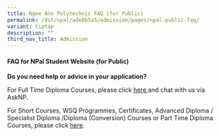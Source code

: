 ```yaml
---
title: Ngee Ann Polytechnic FAQ (for Public)
permalink: /dst/npal/ade8b5a5/admission/pages/npal-public-faq/
variant: tiptap
description: ""
third_nav_title: Admission
---
```

<h4><strong>FAQ for NPal Student Website (for Public)</strong></h4>
<p><strong>Do you need help or advice in your application?​</strong>
</p>
<p>​For Full Time Diploma Courses, please click ​<a href="https://www.np.edu.sg/" rel="noopener noreferrer nofollow" target="_blank">here </a>and chat with us via​ AskNP​.​</p>
<p>For Short Courses, WSQ Programmes, Certificates, Advanced Diploma / Specialist
Diploma /Diploma (Conversion) Courses or Part Time Diploma Courses, please
click&nbsp;<a href="https://cet.np.edu.sg/contact/" rel="noopener noreferrer nofollow" target="_blank">here</a>.
​</p>